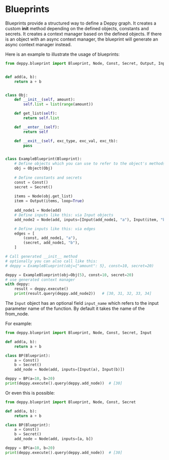 # Blueprints

Blueprints provide a structured way to define a Deppy graph.
It creates a custom __init__ method depending on the defined objects, constants and secrets.
It creates a context manager based on the defined objects.
If there is an object with an async context manager, the blueprint will generate an async context manager instead.

Here is an example to illustrate the usage of blueprints:

```python
from deppy.blueprint import Blueprint, Node, Const, Secret, Output, Input, Object


def add(a, b):
    return a + b


class Obj:
    def __init__(self, amount):
        self.list = list(range(amount))

    def get_list(self):
        return self.list

    def __enter__(self):
        return self

    def __exit__(self, exc_type, exc_val, exc_tb):
        pass


class ExampleBlueprint(Blueprint):
    # Define objects which you can use to refer to the object's methods
    obj = Object(Obj)
    
    # Define constants and secrets
    const = Const()
    secret = Secret()
    
    items = Node(obj.get_list)
    item = Output(items, loop=True)
    
    add_node1 = Node(add)
    # Define inputs like this: via Input objects
    add_node2 = Node(add, inputs=[Input(add_node1, "a"), Input(item, "b")])

    # Define inputs like this: via edges
    edges = [
        (const, add_node1, "a"),
        (secret, add_node1, "b"),
    ]

# Call generated __init__ method
# optionally you can also call like this: 
# deppy = ExampleBlueprint(obj={"amount": 5}, const=10, secret=20)

deppy = ExampleBlueprint(obj=Obj(5), const=10, secret=20)
# use generated context manager
with deppy:
    result = deppy.execute()
    print(result.query(deppy.add_node2))   # [30, 31, 32, 33, 34]
```

The `Input` object has an optional field `input_name` which refers to the input parameter name of the function. By default it takes the name of the from_node.

For example:
```python
from deppy.blueprint import Blueprint, Node, Const, Secret, Input

def add(a, b):
    return a + b

class BP(Blueprint):
    a = Const()
    b = Secret()
    add_node = Node(add, inputs=[Input(a), Input(b)])

deppy = BP(a=10, b=20)
print(deppy.execute().query(deppy.add_node))  # [30]
```

Or even this is possible:
```python
from deppy.blueprint import Blueprint, Node, Const, Secret

def add(a, b):
    return a + b

class BP(Blueprint):
    a = Const()
    b = Secret()
    add_node = Node(add, inputs=[a, b])

deppy = BP(a=10, b=20)
print(deppy.execute().query(deppy.add_node))  # [30]
```


